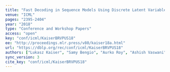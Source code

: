 ```yaml
---
title: "Fast Decoding in Sequence Models Using Discrete Latent Variables."
venue: "ICML"
pages: "2395-2404"
year: "2018"
type: "Conference and Workshop Papers"
access: "open"
key: "conf/icml/KaiserBRVPUS18"
ee: "http://proceedings.mlr.press/v80/kaiser18a.html"
url: "https://dblp.org/rec/conf/icml/KaiserBRVPUS18"
authors: ["Lukasz Kaiser", "Samy Bengio", "Aurko Roy", "Ashish Vaswani", "Niki Parmar", "Jakob Uszkoreit", "Noam Shazeer"]
sync_version: 3
cite_key: "conf/icml/KaiserBRVPUS18"
---
```

